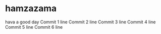 # hamzazama
hava a good day 
Commit 1 line
Commit 2 line
Commit 3 line
Commit 4 line
Commit 5 line
Commit 6 line
